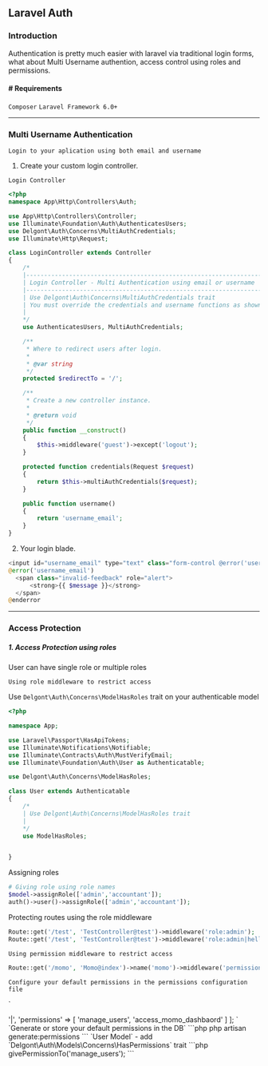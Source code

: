 
## Laravel Auth

### Introduction
Authentication is pretty much easier with laravel via traditional login forms, what about Multi Username authention, access control using roles and permissions.

#### # Requirements
`Composer` `Laravel Framework 6.0+`

---

### Multi Username Authentication

`Login to your aplication using both email and username`

1. Create your custom login controller.

`Login Controller`

```php
<?php
namespace App\Http\Controllers\Auth;

use App\Http\Controllers\Controller;
use Illuminate\Foundation\Auth\AuthenticatesUsers;
use Delgont\Auth\Concerns\MultiAuthCredentials;
use Illuminate\Http\Request;

class LoginController extends Controller
{
    /*
    |--------------------------------------------------------------------------
    | Login Controller - Multi Authentication using email or username
    |--------------------------------------------------------------------------
    | Use Delgont\Auth\Concerns\MultiAuthCredentials trait
    | You must override the credentials and username functions as shown below
    |
    */
    use AuthenticatesUsers, MultiAuthCredentials;

    /**
     * Where to redirect users after login.
     *
     * @var string
     */
    protected $redirectTo = '/';

    /**
     * Create a new controller instance.
     *
     * @return void
     */
    public function __construct()
    {
        $this->middleware('guest')->except('logout');
    }

    protected function credentials(Request $request)
    {
        return $this->multiAuthCredentials($request);
    }

    public function username()
    {
        return 'username_email';
    }
}
```

2. Your login blade.

```php
<input id="username_email" type="text" class="form-control @error('username_email') is-invalid @enderror" name="username_email" value="{{ old('username_email') }}" required autocomplete="username_email" autofocus>
@error('username_email')
  <span class="invalid-feedback" role="alert">
      <strong>{{ $message }}</strong>
  </span>
@enderror
```

---

### Access Protection

##### 1. Access Protection using roles

User can have single role or multiple roles


`Using role middleware to restrict access`

Use `Delgont\Auth\Concerns\ModelHasRoles` trait on your authenticable model

```php
<?php

namespace App;

use Laravel\Passport\HasApiTokens;
use Illuminate\Notifications\Notifiable;
use Illuminate\Contracts\Auth\MustVerifyEmail;
use Illuminate\Foundation\Auth\User as Authenticatable;

use Delgont\Auth\Concerns\ModelHasRoles;

class User extends Authenticatable
{
    /*
    | Use Delgont\Auth\Concerns\ModelHasRoles trait
    |
    */
    use ModelHasRoles;


}

```

Assigning roles
```php
# Giving role using role names
$model->assignRole(['admin','accountant']);
auth()->user()->assignRole(['admin','accountant']);
```
Protecting routes using the role middleware
```php
Route::get('/test', 'TestController@test')->middleware('role:admin');
Route::get('/test', 'TestController@test')->middleware('role:admin|hello');
```


`Using permission middleware to restrict access`

```php
Route::get('/momo', 'Momo@index')->name('momo')->middleware('permission:access_momo_dashboard');
```

`Configure your default permissions in the permissions configuration file`

`
<?php

return [
    'delimiter' => '|',

    'permissions' => [
      'manage_users',
      'access_momo_dashbaord'
    ]
];
`

`Generate or store your default permissions in the DB`
```php
php artisan generate:permissions
```

`User Model` - add `Delgont\Auth\Models\Concerns\HasPermissions` trait
```php
<?php
namespace App;

use Illuminate\Foundation\Auth\User as Authenticatable;
use Delgont\Auth\Models\Concerns\HasPermissions;

class User extends Authenticatable
{
    use HasPermissions;
}
```
`Giving permission to user`

```php
// Adding permissions to a user
$user->givePermissionTo('manage_users');
```